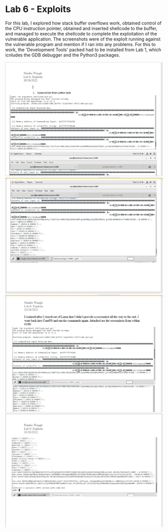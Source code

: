 # Lab 6 - Exploits

For this lab, I explored how stack buffer overflows work, obtained control of the CPU instruction pointer, obtained and inserted shellcode to the buffer, and managed to execute the shellcode to complete the exploitation of the vulnerable application. The screenshots were of the exploit running against the vulnerable program and mention if I ran into any problems. For this to work, the 'Development Tools' packed had to be installed from Lab 1, which icnludes the GDB debugger and the Python3 packages.

![Image1](Images/lab6.1.JPG)
![Image2](Images/lab6.2.JPG)
![Image3](Images/lab6.3.JPG)
![Image4](Images/lab6.4.JPG)
